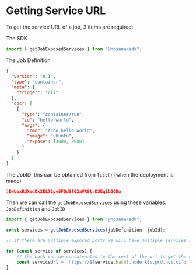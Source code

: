 # Getting Service URL

To get the service URL of a job, 3 items are required:

The SDK

```jsx
import { getJobExposedServices } from "@nosana/sdk";
```

The Job Definition

```json
{
  "version": "0.1",
  "type": "container",
  "meta": {
    "trigger": "cli"
  },
  "ops": [
    {
      "type": "container/run",
      "id": "hello-world",
      "args": {
        "cmd": "echo hello world",
        "image": "ubuntu",
        "expose": [3000, 8080]
      }
    }
  ]
}
```

The JobID: this can be obtained from `list()` (when the deployment is made)

```jsx
3EwUexRdXedDk2EL72py5FQd9fG2aVR9trD3EqEbGCDu
```

Then we can call the `getJobExposedServices` using these variables: `JobDefinition` and `JobID` 

```jsx
import { getJobExposedServices } from "@nosana/sdk";

const services = getJobExposedServices(jobDefinition, jobId);

// if there are multiple exposed ports we will have multiple services so we can get multiple hashes

for (const service of services) {
    // the hash can be concatenated to the rest of the url to get the service url
    const serviceUrl = `https://${service.hash}.node.k8s.prd.nos.ci`;
}
```
